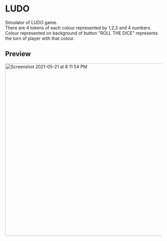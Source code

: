 # LUDO
Simulator of LUDO game.  
There are 4 tokens of each colour represented by 1,2,3 and 4 numbers.  
Colour represented on background of button "ROLL THE DICE" represents the turn of player with that colour.  

##  Preview 
<img width="554" alt="Screenshot 2021-05-21 at 8 11 54 PM" src="https://user-images.githubusercontent.com/73153087/119156890-4749f780-ba72-11eb-9f94-e9f12ab04c4b.png">
